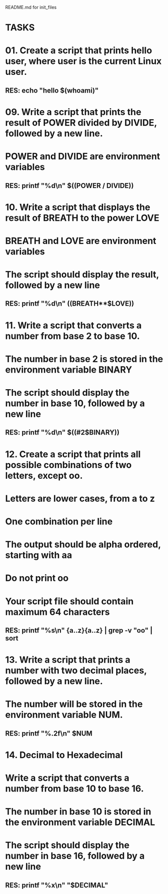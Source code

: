 README.md for init_files
# TASKS
# 01. Create a script that prints hello user, where user is the current Linux user.
## RES: echo "hello $(whoami)"

# 09. Write a script that prints the result of POWER divided by DIVIDE, followed by a new line.
# POWER and DIVIDE are environment variables
## RES: printf "%d\n" $((POWER / DIVIDE))

# 10. Write a script that displays the result of BREATH to the power LOVE
# BREATH and LOVE are environment variables
# The script should display the result, followed by a new line
## RES: printf "%d\n" $(($BREATH**$LOVE))

# 11. Write a script that converts a number from base 2 to base 10.
# The number in base 2 is stored in the environment variable BINARY
# The script should display the number in base 10, followed by a new line
## RES: printf "%d\n" $((#2$BINARY))

# 12. Create a script that prints all possible combinations of two letters, except oo.
# Letters are lower cases, from a to z
# One combination per line
# The output should be alpha ordered, starting with aa
# Do not print oo
# Your script file should contain maximum 64 characters
## RES: printf "%s\n" {a..z}{a..z} | grep -v "oo" | sort

# 13. Write a script that prints a number with two decimal places, followed by a new line.
# The number will be stored in the environment variable NUM.
## RES: printf "%.2f\n" $NUM

# 14. Decimal to Hexadecimal
# Write a script that converts a number from base 10 to base 16.
# The number in base 10 is stored in the environment variable DECIMAL
# The script should display the number in base 16, followed by a new line
## RES: printf "%x\n" "$DECIMAL"



 
